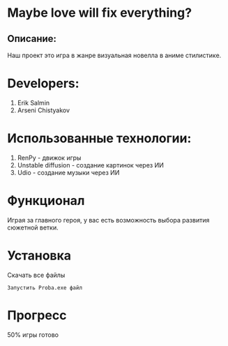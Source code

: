 # Maybe love will fix everything?
## Описание:
Наш проект это игра в жанре визуальная новелла в аниме стилистике.
# Developers:
1. Erik Salmin
2. Arseni Chistyakov
# Использованные технологии:
1. RenPy - движок игры
2. Unstable diffusion - создание картинок через ИИ
3. Udio - создание музыки через ИИ
# Функционал
Играя за главного героя, у вас есть возможность выбора развития сюжетной ветки.
# Установка
Скачать все файлы 

`Запустить Proba.exe файл`
# Прогресс
50% игры готово
